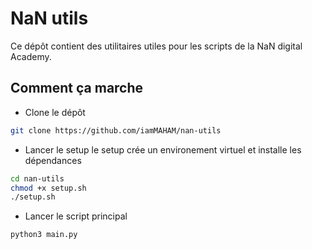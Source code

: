 # NaN utils

Ce dépôt contient des utilitaires utiles pour les scripts de la NaN digital Academy.

## Comment ça marche

- Clone le dépôt

```bash
git clone https://github.com/iamMAHAM/nan-utils
```

- Lancer le setup
  le setup crée un environement virtuel et installe les dépendances

```bash
cd nan-utils
chmod +x setup.sh
./setup.sh
```

- Lancer le script principal

```bash
python3 main.py
```
